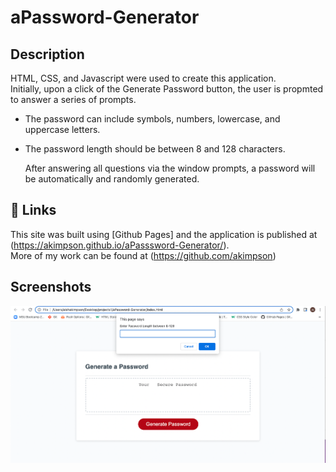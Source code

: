 # aPassword-Generator

## Description

HTML, CSS, and Javascript were used to create this application. <br>
Initially, upon a click of the Generate Password button, the user is propmted to answer a series of prompts.

- The password can include symbols, numbers, lowercase, and uppercase letters.
- The password length should be between 8 and 128 characters.

  After answering all questions via the window prompts, a password will be automatically and randomly generated.

## 🔗 Links

This site was built using [Github Pages] and the application is published at (https://akimpson.github.io/aPasssword-Generator/). <br>
More of my work can be found at (https://github.com/akimpson)

## Screenshots

![aPassword-Generator](./images/aPassword-Generator%20Screenshot.png)
